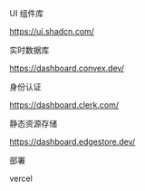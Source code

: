 UI 组件库

https://ui.shadcn.com/

实时数据库

https://dashboard.convex.dev/

身份认证

https://dashboard.clerk.com/

静态资源存储

https://dashboard.edgestore.dev/

部署

vercel
